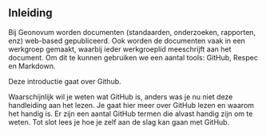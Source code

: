 ## Inleiding

Bij Geonovum worden documenten (standaarden, onderzoeken, rapporten, enz) web-based gepubliceerd. Ook worden de documenten vaak in een werkgroep gemaakt, waarbij ieder werkgroeplid meeschrijft aan het document. Om dit te kunnen gebruiken we een aantal tools: GitHub, Respec en Markdown.

Deze introductie gaat over Github.

Waarschijnlijk wil je weten wat GitHub is, anders was je nu niet deze handleiding aan het lezen. Je gaat hier meer over GitHub lezen en waarom het handig is. Er zijn een aantal GitHub termen die alvast handig zijn om te weten. Tot slot lees je hoe je zelf aan de slag kan gaan met GitHub. 

